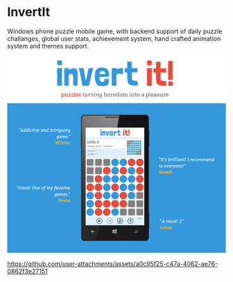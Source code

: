 # InvertIt
Windows phone puzzle mobile game, with backend support of daily puzzle challanges, global user stats, achievement system, hand crafted animation system and themes support.

![Promo](Store/promo.png)

https://github.com/user-attachments/assets/a0c95f25-c47a-4062-ae76-0862f3e27151

